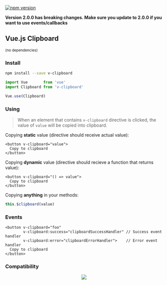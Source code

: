 [![npm version](https://badge.fury.io/js/v-clipboard.svg)](https://badge.fury.io/js/v-clipboard)

**Version 2.0.0 has breaking changes. Make sure you update to 2.0.0 if you want to use events/callbacks**

## Vue.js Clipboard

<sup>(no dependencies)</sup>

### Install

```bash
npm install --save v-clipboard
```

```javascript
import Vue       from 'vue'
import Clipboard from 'v-clipboard'

Vue.use(Clipboard)
```

### Using

> When an element that contains `v-clipboard` directive is clicked, the value of `value` will be copied into clipboard.

Copying **static** value (directive should receive actual value):
```vue
<button v-clipboard="value">
  Copy to clipboard
</button>
```

Copying **dynamic** value (directive should recieve a function that returns value):
```vue
<button v-clipboard="() => value">
  Copy to clipboard
</button>
```

Copying **anything** in your methods:
```js
this.$clipboard(value)
```

### Events

```vue
<button v-clipboard="foo"
        v-clipboard:success="clipboardSuccessHandler" // Success event handler 
        v-clipboard:error="clipboardErrorHandler">    // Error event handler
  Copy to clipboard
</button> 
```

### Compatibility

<p align="center">
  <img src="https://user-images.githubusercontent.com/1577802/28269902-8ae0e01e-6afb-11e7-9981-d4965bac69d1.png">
</p>

